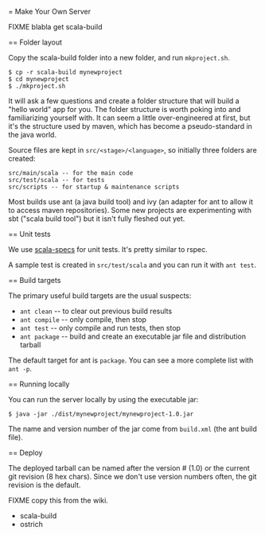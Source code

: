
= Make Your Own Server

FIXME blabla get scala-build


== Folder layout

Copy the scala-build folder into a new folder, and run `mkproject.sh`.

    $ cp -r scala-build mynewproject
    $ cd mynewproject
    $ ./mkproject.sh

It will ask a few questions and create a folder structure that will build a "hello world" app for
you. The folder structure is worth poking into and familiarizing yourself with. It can seem a little
over-engineered at first, but it's the structure used by maven, which has become a pseudo-standard
in the java world.

Source files are kept in `src/<stage>/<language>`, so initially three folders are created:

    src/main/scala -- for the main code
    src/test/scala -- for tests
    src/scripts -- for startup & maintenance scripts

Most builds use ant (a java build tool) and ivy (an adapter for ant to allow it to access maven
repositories). Some new projects are experimenting with sbt ("scala build tool") but it isn't
fully fleshed out yet.


== Unit tests

We use [scala-specs](http://code.google.com/p/specs/) for unit tests. It's pretty similar to rspec.

A sample test is created in `src/test/scala` and you can run it with `ant test`.


== Build targets

The primary useful build targets are the usual suspects:

  - `ant clean` -- to clear out previous build results
  - `ant compile` -- only compile, then stop
  - `ant test` -- only compile and run tests, then stop
  - `ant package` -- build and create an executable jar file and distribution tarball

The default target for ant is `package`. You can see a more complete list with `ant -p`.


== Running locally

You can run the server locally by using the executable jar:

    $ java -jar ./dist/mynewproject/mynewproject-1.0.jar

The name and version number of the jar come from `build.xml` (the ant build file).


== Deploy

The deployed tarball can be named after the version # (1.0) or the current git revision (8 hex
chars). Since we don't use version numbers often, the git revision is the default.

FIXME copy this from the wiki.


 
- scala-build
- ostrich
